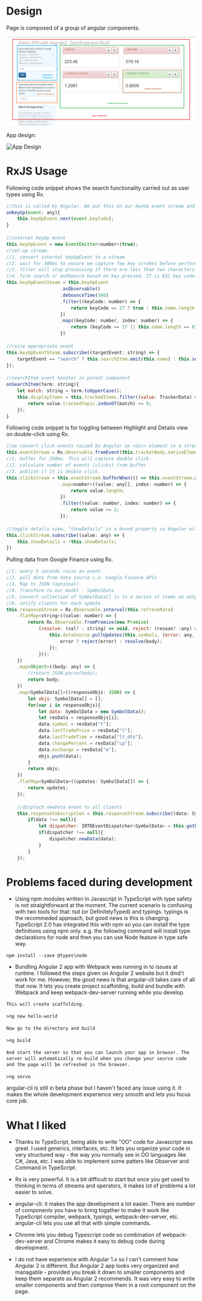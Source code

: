 # Design

Page is composed of a group of angular components.

![Page Composition](/images/page.png)

App design:

![App Design](/images/live-tracker-design.png)


# RxJS Usage

Following code snippet shows the search functionality carried out as user types using Rx.

```javascript
//this is called by Angular. We put this on our keyUp event stream and return.    
onKeyUp(event: any){    
	this.keyUpEvent.next(event.keyCode);        
}

//internal keyUp event
this.keyUpEvent = new EventEmitter<number>(true);
//set-up stream.
//1. convert internal keyUpEvent to a stream
//2. wait for 300ms to ensure we capture few key strokes before performing search
//3. filter will stop processing if there are less than two characters in search box
//4. fire search or endSearch based on key pressed. 27 is ESC key code.
this.keyUpEventSteam = this.keyUpEvent
                    .asObservable()
                    .debounceTime(300)
                    .filter((keyCode: number) => {                        
                        return keyCode == 27 ? true : this.name.length != 1;
                    })
                    .map((keyCode: number, index: number) => {
                        return (keyCode == 27 || this.name.length == 0) ? "end" : "search";
                    })                   
                    
//raise appropriate event
this.keyUpEventSteam.subscribe((targetEvent: string) => {
	targetEvent == "search" ? this.searchItem.emit(this.name) : this.sendEndSearch();
});

//searchItem event handler in parent component
onSearchItem(term: string){
	let match: string = term.toUpperCase();
    this.displayItems = this.trackedItems.filter((value: TrackerData) => {
    	return value.trackedTopic.indexOf(match) >= 0;
	});
}
```

Following code snippet is for toggling between Highlight and Details view on double-click using Rx.

```javascript	
//we convert click events raised by Angular on <div> element to a stream
this.eventStream = Rx.Observable.fromEvent(this.trackerBody.nativeElement, "click");
//1. buffer for 250ms. This will capture double click.
//2. calculate number of events (clicks) from buffer
//3. publish if it is double click.
this.clickStream = this.eventStream.bufferWhen(() => this.eventStream.auditTime(250))
                    .map<number>((value: any[], index: number) => { 
                        return value.length;
                    })
                    .filter((value: number, index: number) => {
                        return value >= 2;
                    });

//toggle details view. "showDetails" is a bound property so Angular will toggle the view.	 
this.clickStream.subscribe((value: any) => {
	this.showDetails = !this.showDetails;            
})
```

Pulling data from Google Finance using Rx.

```javascript
//1. every 5 seconds raise an event.
//2. pull data from data source i.e. Google Finance APIs
//3. Map to JSON (optional)
//4. Transform to our model - SymbolData
//5. Convert collection of SymbolData[] in to a series of items on output streaming
//6. notify clients for each update.        
this.responseStream = Rx.Observable.interval(this.refreshRate)
	.flatMap<string>((value: number) => {
    	return Rx.Observable.fromPromise(new Promise(
        	(resolve: (val? : string) => void, reject: (resoan? :any) => void) => {
            	this.dataSource.pullUpdates(this.symbols, (error: any, body: any, response: string) => {
                	error ? reject(error) : resolve(body);
                });
            }));
	})
    .map<Object>((body: any) => {
    	//return JSON.parse(body);
        return body;
	})
    .map<SymbolData[]>((responseObjs: JSON) => {
    	let objs: SymbolData[] = [];
        for(var i in responseObjs){
        	let data: SymbolData = new SymbolData();
            let resData = responseObjs[i];
            data.symbol = resData["t"];                       
            data.lastTradePrice = resData["l"];
            data.lastTradeTime = resData["lt_dts"];
            data.changePercent = resData["cp"];
            data.exchange = resData["e"];
            objs.push(data);
		}
    	return objs;                
	})
    .flatMap<SymbolData>((updates: SymbolData[]) => {
    	return updates;
	});

	//disptach newData event to all clients
    this.responseSubscription = this.responseStream.subscribe((data: SymbolData) => {
    	if(data !== null){
        	let dispatcher: IRTDEventDispatcher<SymbolData> = this.getDispatcherFromSymbol(data.getFullSymbolName()); 
            if(dispatcher !== null){
            	dispatcher.newData(data);
			}
		}
	});
```

# Problems faced during development

* Using npm modules written in Javascript in TypeScript with type safety is not straightforward at the moment. The current scenario is confusing with two tools for that: tsd (or DefinitelyTyped) and typings. typings is the recommeded approach, but good news is this is changing. TypeScript 2.0 has integrated this with npm so you can install the type definitions using npm only. e.g. the following command will install type declarations for node and then you can use Node feature in type safe way.

```
npm install --save @types\node
```

* Bundling Angular 2 app with Webpack was running in to issues at runtime. I followed the steps given on Angular 2 website but it dind't work for me. However, the good news is that angular-cli takes care of all that now. It lets you create project scaffolding, build and bundle with Webpack and keep webpack-dev-server running while you develop.

```
This will create scaffolding.

>ng new hello-world

Now go to the directory and build

>ng build

And start the server so that you can launch your app in browser. The server will automatically re-build when you change your source code and the page will be refreshed in the browser.

>ng serve
```
angular-cli is still in beta phase but I haven't faced any issue using it. It makes the whole development experience very smooth and lets you focus core job.

# What I liked

* Thanks to TypeScript, being able to write "OO" code for Javascript was great. I used generics, interfaces, etc. It lets you organize your code in very structured way - the way you normally see in OO languages like C#, Java, etc. I was able to implement some patters like Observer and Command in TypeScript.

* Rx is very powerful. It is a bit difficult to start but once you get used to thinking in terms of streams and operators, it makes lot of problems a lot easier to solve.

* angular-cli: it makes the app development a lot easier. There are number of components you have to bring togather to make it work like TypeScript compiler, webpack, typings, webpack-dev-server, etc. angular-cli lets you use all that with simple commands.

* Chrome lets you debug Typescript code so combination of webpack-dev-server and Chrome makes it easy to debug code during development.

* I do not have experience with Angular 1.x so I can't comment how Angular 2 is different. But Angular 2 app looks very organized and managable - provided you break it down to smaller components and keep them separate as Angular 2 recommends. It was very easy to write smaller components and then compose them in a root component on the page. 
